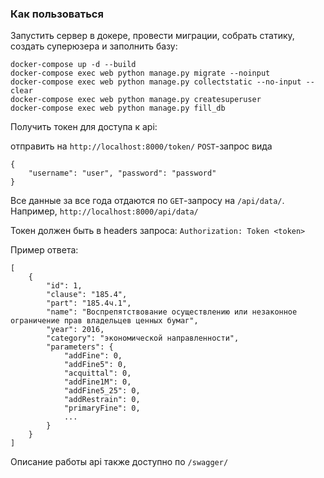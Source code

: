 ### Как пользоваться

Запустить сервер в докере, провести миграции, собрать статику, создать суперюзера и заполнить базу:

```
docker-compose up -d --build
docker-compose exec web python manage.py migrate --noinput
docker-compose exec web python manage.py collectstatic --no-input --clear
docker-compose exec web python manage.py createsuperuser
docker-compose exec web python manage.py fill_db
```

Получить токен для доступа к api:

отправить на `http://localhost:8000/token/` `POST`-запрос вида 

```
{
    "username": "user", "password": "password"
}
```

Все данные за все года отдаются по `GET`-запросу на `/api/data/`. Например, `http://localhost:8000/api/data/`

Токен должен быть в headers запроса: `Authorization: Token <token>`

Пример ответа:

```
[
    {
        "id": 1,
        "clause": "185.4",
        "part": "185.4ч.1",
        "name": "Воспрепятствование осуществлению или незаконное ограничение прав владельцев ценных бумаг",
        "year": 2016,
        "category": "экономической направленности",
        "parameters": {
            "addFine": 0,
            "addFine5": 0,
            "acquittal": 0,
            "addFine1M": 0,
            "addFine5_25": 0,
            "addRestrain": 0,
            "primaryFine": 0,
            ...
        }
    }
]
```

Описание работы api также доступно по `/swagger/`
